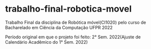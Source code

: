 # trabalho-final-robotica-movel
Trabalho Final da disciplina de Robótica móvel(CI1020) pelo curso de Bacharelado em Ciência da Computação UFPR 2022 

Período original em que o projeto foi feito: 2° Sem. 2022(Ajuste de Calendário Acadêmico do 1° Sem. 2022)
